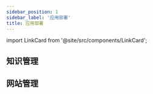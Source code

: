 ```yaml
---
sidebar_position: 1
sidebar_label: '应用部署'
title: 应用部署
---
```


import LinkCard from '@site/src/components/LinkCard';

## 知识管理

<LinkCard title="Wiki.js" description="wiki.js是一款开源的知识管理系统，支持markdown语法，具有丰富的插件系统。" to="/services/wikijs-install"></LinkCard>


## 网站管理

<LinkCard title="Plausible" description="Plausible是一款开源的网站统计工具，相比于Google Analytics等传统的网站统计工具，Plausible更加注重用户隐私，不会收集用户的个人信息，也不会使用Cookie追踪用户。" to="/docker/category/docker软件部署实例"></LinkCard>
